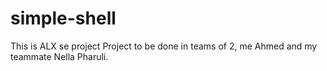 # simple-shell

This is ALX se project
Project to be done in teams of 2, me Ahmed and my teammate Nella Pharuli.


